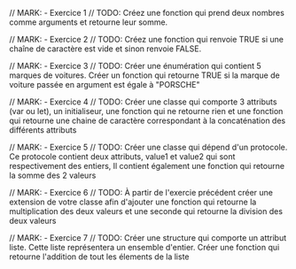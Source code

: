 // MARK: - Exercice 1
// TODO: Créez une fonction qui prend deux nombres comme arguments et retourne leur somme.


// MARK: - Exercice 2
// TODO: Créez une fonction qui renvoie TRUE si une chaîne de caractère est vide et sinon renvoie FALSE.


// MARK: - Exercice 3
// TODO: Créer une énumération qui contient 5 marques de voitures. Créer un fonction qui retourne TRUE si la marque de voiture passée en argument est égale à "PORSCHE"


// MARK: - Exercice 4
// TODO: Créer une classe qui comporte 3 attributs (var ou let), un initialiseur, une fonction qui ne retourne rien et une fonction qui retourne une chaine de caractère correspondant à la concaténation des différents attributs


// MARK: - Exercice 5
// TODO: Créer une classe qui dépend d'un protocole. Ce protocole contient deux attributs, value1 et value2 qui sont respectivement des entiers, Il contient également une fonction qui retourne la somme des 2 valeurs


// MARK: - Exercice 6
// TODO: À partir de l'exercie précédent créer une extension de votre classe afin d'ajouter une fonction qui retourne la multiplication des deux valeurs et une seconde qui retourne la division des deux valeurs


// MARK: - Exercice 7
// TODO: Créer une structure qui comporte un attribut liste. Cette liste représentera un ensemble d'entier. Créer une fonction qui retourne l'addition de tout les élements de la liste
